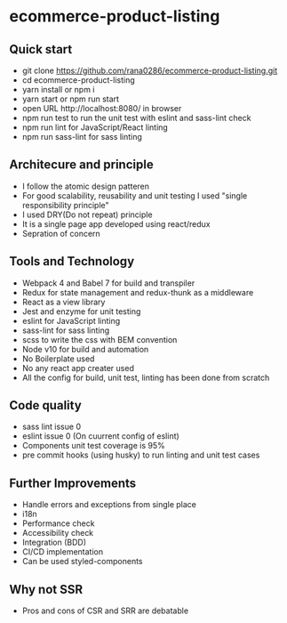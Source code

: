 # ecommerce-product-listing

## Quick start
- git clone https://github.com/rana0286/ecommerce-product-listing.git
- cd ecommerce-product-listing
- yarn install or npm i
- yarn start or npm run start
- open URL http://localhost:8080/ in browser
- npm run test to run the unit test with eslint and sass-lint check
- npm run lint for JavaScript/React linting
- npm run sass-lint for sass linting


## Architecure and principle
- I follow the atomic design patteren
- For good scalability, reusability and unit testing I used "single responsibility principle"
- I used DRY(Do not repeat) principle
- It is a single page app developed using react/redux
- Sepration of concern

## Tools and Technology
- Webpack 4 and Babel 7 for build and transpiler
- Redux for state management and redux-thunk as a middleware
- React as a view library
- Jest and enzyme for unit testing
- eslint for JavaScript linting
- sass-lint for sass linting
- scss to write the css with BEM convention
- Node v10 for build and automation
- No Boilerplate used
- No any react app creater used
- All the config for build, unit test, linting has been done from scratch

## Code quality
- sass lint issue 0
- eslint issue 0 (On cuurrent config of eslint)
- Components unit test coverage is 95%
- pre commit hooks (using husky) to run linting and unit test cases

## Further Improvements
- Handle errors and exceptions from single place
- i18n
- Performance check
- Accessibility check
- Integration (BDD)
- CI/CD implementation
- Can be used styled-components

## Why not SSR
- Pros and cons of CSR and SRR are debatable

